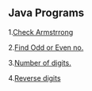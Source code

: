 ## Java Programs

1.[Check Armstrrong](./Check%20Armstrong.java)

2.[Find Odd or Even no.](./Find%20Odd%20or%20Even%20no.java)

3.[Number of digits.](./Number%20of%20Digits.java)

4.[Reverse digits](./Reverse%20digits.java)


